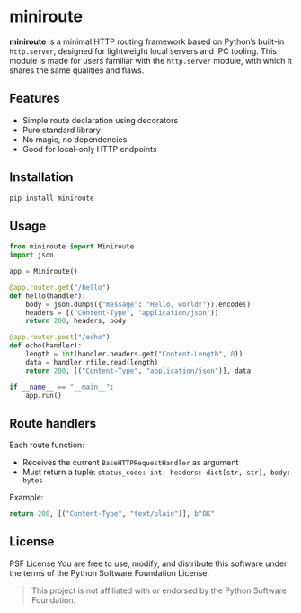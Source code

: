 # miniroute

**miniroute** is a minimal HTTP routing framework based on Python’s built-in `http.server`, designed for lightweight local servers and IPC tooling.
This module is made for users familiar with the `http.server` module, with which it shares the same qualities and flaws.

## Features

- Simple route declaration using decorators
- Pure standard library
- No magic, no dependencies
- Good for local-only HTTP endpoints

## Installation

```bash
pip install miniroute
```

## Usage

```python
from miniroute import Miniroute
import json

app = Miniroute()

@app.router.get("/hello")
def hello(handler):
    body = json.dumps({"message": "Hello, world!"}).encode()
    headers = [("Content-Type", "application/json")]
    return 200, headers, body

@app.router.post("/echo")
def echo(handler):
    length = int(handler.headers.get("Content-Length", 0))
    data = handler.rfile.read(length)
    return 200, [("Content-Type", "application/json")], data

if __name__ == "__main__":
    app.run()
```

## Route handlers

Each route function:

- Receives the current `BaseHTTPRequestHandler` as argument
- Must return a tuple:
  `status_code: int, headers: dict[str, str], body: bytes`

Example:

```python
return 200, [("Content-Type", "text/plain")], b"OK"
```

## License

PSF License
You are free to use, modify, and distribute this software under the terms of the Python Software Foundation License.

> This project is not affiliated with or endorsed by the Python Software Foundation.

